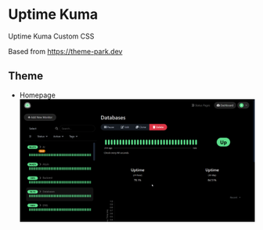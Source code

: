 # Uptime Kuma

Uptime Kuma Custom CSS

Based from https://theme-park.dev


## Theme

- Homepage
  ![Homepage](img/uptime-black-preview.png)